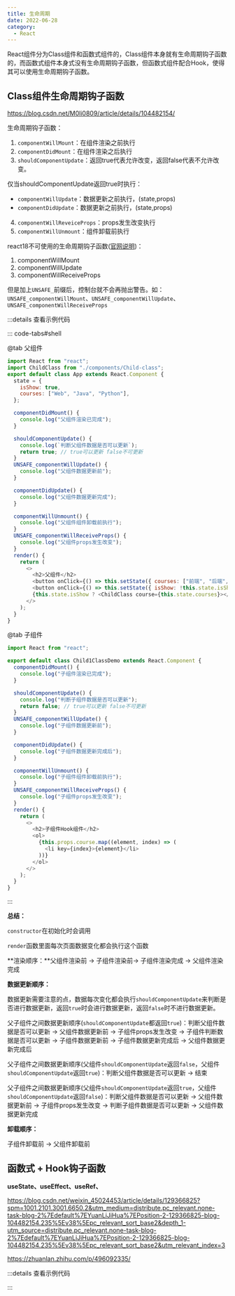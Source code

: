 ```yaml
---
title: 生命周期
date: 2022-06-28
category:
  - React
---
```



React组件分为Class组件和函数式组件的，Class组件本身就有生命周期钩子函数的，而函数式组件本身式没有生命周期钩子函数，但函数式组件配合Hook，使得其可以使用生命周期钩子函数。

<!-- more -->

## Class组件生命周期钩子函数

https://blog.csdn.net/M0li0809/article/details/104482154/

生命周期钩子函数：
1. `componentWillMount`：在组件渲染之前执行
2. `componentDidMount`：在组件渲染之后执行
3. `shouldComponentUpdate`：返回true代表允许改变，返回false代表不允许改变。

仅当shouldComponentUpdate返回true时执行：
- `componentWillUpdate`：数据更新之前执行，(state,props)
- `componentDidUpdate`：数据更新之前执行，(state,props)

4. `componentWillReveiceProps`：props发生改变执行
5. `componentWillUnmount`：组件卸载前执行

react18不可使用的生命周期钩子函数([官网说明](https://legacy.reactjs.org/blog/2018/03/27/update-on-async-rendering.html))：  
1. componentWillMount  
2. componentWillUpdate  
3. componentWillReceiveProps  

但是加上`UNSAFE_`前缀后，控制台就不会再抛出警告。如：`UNSAFE_componentWillMount`、`UNSAFE_componentWillUpdate`、`UNSAFE_componentWillReceiveProps`

:::details 查看示例代码

::: code-tabs#shell

@tab 父组件

```js
import React from "react";
import ChildClass from "./components/Child-class";
export default class App extends React.Component {
  state = {
    isShow: true,
    courses: ["Web", "Java", "Python"],
  };

  componentDidMount() {
    console.log("父组件渲染已完成");
  }

  shouldComponentUpdate() {
    console.log(`判断父组件数据是否可以更新`);
    return true; // true可以更新 false不可更新
  }
  UNSAFE_componentWillUpdate() {
    console.log("父组件数据更新前");
  }

  componentDidUpdate() {
    console.log("父组件数据更新完成");
  }

  componentWillUnmount() {
    console.log("父组件组件卸载前执行");
  }
  UNSAFE_componentWillReceiveProps() {
    console.log("父组件props发生改变");
  }
  render() {
    return (
      <>
        <h2>父组件</h2>
        <button onClick={() => this.setState({ courses: ["前端", "后端", "运维"] })}>更新数据</button>
        <button onClick={() => this.setState({ isShow: !this.state.isShow })}>控制子组件是否显示</button>
        {this.state.isShow ? <ChildClass course={this.state.courses}></ChildClass> : null}
      </>
    );
  }
}
```

@tab 子组件

```js
import React from "react";

export default class Child1ClassDemo extends React.Component {
  componentDidMount() {
    console.log("子组件渲染已完成");
  }

  shouldComponentUpdate() {
    console.log("判断子组件数据是否可以更新");
    return false; // true可以更新 false不可更新
  }
  UNSAFE_componentWillUpdate() {
    console.log("子组件数据更新前");
  }

  componentDidUpdate() {
    console.log("子组件数据更新完成后");
  }

  componentWillUnmount() {
    console.log("子组件组件卸载前执行");
  }
  UNSAFE_componentWillReceiveProps() {
    console.log("子组件props发生改变");
  }
  render() {
    return (
      <>
        <h2>子组件Hook组件</h2>
        <ol>
          {this.props.course.map((element, index) => (
            <li key={index}>{element}</li>
          ))}
        </ol>
      </>
    );
  }
}

```
:::

**总结：**

`constructor`在初始化时会调用

`render`函数里面每次页面数据变化都会执行这个函数

**渲染顺序：**父组件渲染前 -> 子组件渲染前-> 子组件渲染完成 -> 父组件渲染完成

**数据更新顺序：**

数据更新需要注意的点，数据每次变化都会执行`shouldComponentUpdate`来判断是否进行数据更新，返回`true`时会进行数据更新，返回`false`时不进行数据更新。

父子组件之间数据更新顺序(`shouldComponentUpdate`都返回`true`)：判断父组件数据是否可以更新 -> 父组件数据更新前 -> 子组件props发生改变 -> 子组件判断数据是否可以更新 -> 子组件数据更新前 -> 子组件数据更新完成后 -> 父组件数据更新完成后

父子组件之间数据更新顺序(父组件`shouldComponentUpdate`返回`false`，父组件`shouldComponentUpdate`返回`true`)：判断父组件数据是否可以更新 -> 结束

父子组件之间数据更新顺序(父组件`shouldComponentUpdate`返回`true`，父组件`shouldComponentUpdate`返回`false`)：判断父组件数据是否可以更新 -> 父组件数据更新前 -> 子组件props发生改变 -> 判断子组件数据是否可以更新 -> 父组件数据更新完成

**卸载顺序：**

子组件卸载前 -> 父组件卸载前

## 函数式 + Hook钩子函数

**useState、useEffect、useRef、**

https://blog.csdn.net/weixin_45024453/article/details/129366825?spm=1001.2101.3001.6650.2&utm_medium=distribute.pc_relevant.none-task-blog-2%7Edefault%7EYuanLiJiHua%7EPosition-2-129366825-blog-104482154.235%5Ev38%5Epc_relevant_sort_base2&depth_1-utm_source=distribute.pc_relevant.none-task-blog-2%7Edefault%7EYuanLiJiHua%7EPosition-2-129366825-blog-104482154.235%5Ev38%5Epc_relevant_sort_base2&utm_relevant_index=3


https://zhuanlan.zhihu.com/p/496092335/

:::details 查看示例代码

:::
